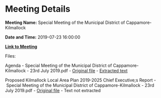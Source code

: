 # Meeting Details

**Meeting Name:** Special Meeting of the Municipal District of Cappamore-Kilmallock

**Date and Time:** 2019-07-23 16:00:00

**[Link to Meeting](https://www.limerick.ie/council/whats-on/special-meeting-municipal-district-cappamore-kilmallock-0)**

Files: 

Agenda - Special Meeting of the Municipal District of Cappamore-Kilmallock - 23rd July 2019.pdf - [Original file](https://www.limerick.ie/sites/default/files/media/documents/2019-07/01%20Agenda%20Special%20Meeting%20Kilmallock%20Local%20Area%20Plan.pdf) - [Extracted text](./Agenda%20-%C2%A0Special%20Meeting%20of%20the%20Municipal%20District%20of%20Cappamore-Kilmallock%20-%2023rd%20July%202019.md)

Proposed Kilmallock Local Area Plan 2019-2025 Chief Executive;s Report - Special Meeting of the Municipal District of Cappamore-Kilmallock - 23rd July 2019.pdf - [Original file](https://www.limerick.ie/sites/default/files/media/documents/2019-07/02%20Proposed%20Kilmallock%20Local%20Area%20Plan%202019-2025%20Chief%20Executives%20Report_0.pdf) - Text not extracted

